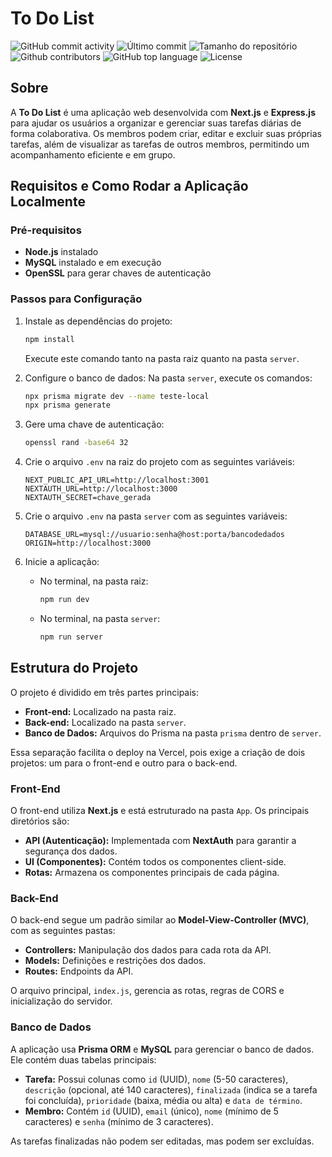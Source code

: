# To Do List

<div>
    <img alt="GitHub commit activity" src="https://img.shields.io/github/commit-activity/t/guilhermevnbraga/todolist">
    <img alt="Último commit" src="https://img.shields.io/github/last-commit/guilhermevnbraga/todolist">
    <img alt="Tamanho do repositório" src="https://img.shields.io/github/repo-size/guilhermevnbraga/todolist">
    <img alt="Github contributors" src="https://img.shields.io/github/contributors/guilhermevnbraga/todolist">
    <img alt="GitHub top language" src="https://img.shields.io/github/languages/top/guilhermevnbraga/todolist">
    <img alt="License" src="https://img.shields.io/github/license/guilhermevnbraga/todolist">
</div>

## Sobre

A **To Do List** é uma aplicação web desenvolvida com **Next.js** e **Express.js** para ajudar os usuários a organizar e gerenciar suas tarefas diárias de forma colaborativa. Os membros podem criar, editar e excluir suas próprias tarefas, além de visualizar as tarefas de outros membros, permitindo um acompanhamento eficiente e em grupo.

## Requisitos e Como Rodar a Aplicação Localmente

### Pré-requisitos
- **Node.js** instalado
- **MySQL** instalado e em execução
- **OpenSSL** para gerar chaves de autenticação

### Passos para Configuração

1. Instale as dependências do projeto:
    ```bash
    npm install
    ```
    Execute este comando tanto na pasta raiz quanto na pasta `server`.

2. Configure o banco de dados:
    Na pasta `server`, execute os comandos:
    ```bash
    npx prisma migrate dev --name teste-local
    npx prisma generate
    ```

3. Gere uma chave de autenticação:
    ```bash
    openssl rand -base64 32
    ```

4. Crie o arquivo `.env` na raiz do projeto com as seguintes variáveis:
    ```env
    NEXT_PUBLIC_API_URL=http://localhost:3001
    NEXTAUTH_URL=http://localhost:3000
    NEXTAUTH_SECRET=chave_gerada
    ```

5. Crie o arquivo `.env` na pasta `server` com as seguintes variáveis:
    ```env
    DATABASE_URL=mysql://usuario:senha@host:porta/bancodedados
    ORIGIN=http://localhost:3000
    ```

6. Inicie a aplicação:
    - No terminal, na pasta raiz:
      ```bash
      npm run dev
      ```
    - No terminal, na pasta `server`:
      ```bash
      npm run server
      ```

## Estrutura do Projeto

O projeto é dividido em três partes principais:

- **Front-end:** Localizado na pasta raiz.
- **Back-end:** Localizado na pasta `server`.
- **Banco de Dados:** Arquivos do Prisma na pasta `prisma` dentro de `server`.

Essa separação facilita o deploy na Vercel, pois exige a criação de dois projetos: um para o front-end e outro para o back-end.

### Front-End

O front-end utiliza **Next.js** e está estruturado na pasta `App`. Os principais diretórios são:

- **API (Autenticação):** Implementada com **NextAuth** para garantir a segurança dos dados.
- **UI (Componentes):** Contém todos os componentes client-side.
- **Rotas:** Armazena os componentes principais de cada página.

### Back-End

O back-end segue um padrão similar ao **Model-View-Controller (MVC)**, com as seguintes pastas:

- **Controllers:** Manipulação dos dados para cada rota da API.
- **Models:** Definições e restrições dos dados.
- **Routes:** Endpoints da API.

O arquivo principal, `index.js`, gerencia as rotas, regras de CORS e inicialização do servidor.

### Banco de Dados

A aplicação usa **Prisma ORM** e **MySQL** para gerenciar o banco de dados. Ele contém duas tabelas principais:

- **Tarefa:** Possui colunas como `id` (UUID), `nome` (5-50 caracteres), `descrição` (opcional, até 140 caracteres), `finalizada` (indica se a tarefa foi concluída), `prioridade` (baixa, média ou alta) e `data de término`.
- **Membro:** Contém `id` (UUID), `email` (único), `nome` (mínimo de 5 caracteres) e `senha` (mínimo de 3 caracteres).

As tarefas finalizadas não podem ser editadas, mas podem ser excluídas.
